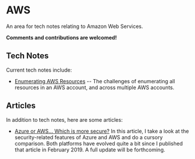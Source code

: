 # AWS 
An area for tech notes relating to Amazon Web Services.

**Comments and contributions are welcomed!**

## Tech Notes
Current tech notes include:

* [Enumerating AWS Resources](https://github.com/lesterw1/TechNotes/blob/master/AWS/Enumerating%20AWS%20Resources.md)
-- The challenges of enumerating all resources in an AWS account, and across multiple AWS accounts.


## Articles
In addition to tech notes, here are some articles:

* [Azure or AWS... Which is more secure?](https://www.linkedin.com/pulse/azure-aws-which-more-secure-lester-waters)
In this article, I take a look at the security-related features of Azure and AWS and do a cursory comparison.
Both platforms have evolved quite a bit since I published that article in February 2019. A full update will be forthcoming.

